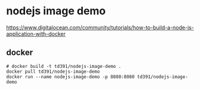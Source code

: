 # nodejs image demo

https://www.digitalocean.com/community/tutorials/how-to-build-a-node-js-application-with-docker

## docker
```
# docker build -t td391/nodejs-image-demo .
docker pull td391/nodejs-image-demo
docker run --name nodejs-image-demo -p 8080:8080 td391/nodejs-image-demo 
```

